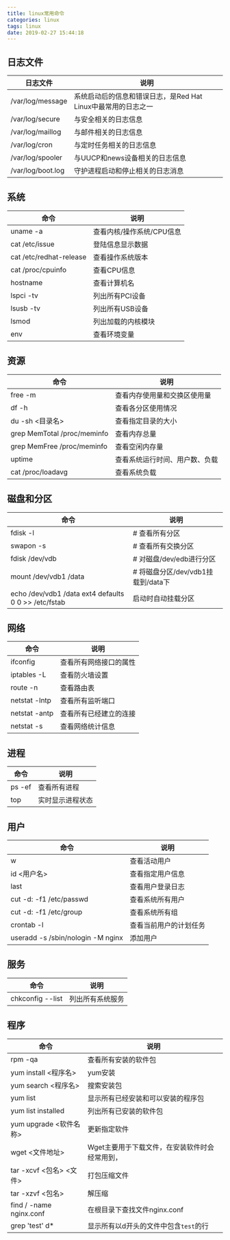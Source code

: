 ```yaml
---
title: linux常用命令
categories: linux
tags: linux
date: 2019-02-27 15:44:18
---
```


日志文件
-------

日志文件|说明
-------|----
/var/log/message  | 系统启动后的信息和错误日志，是Red Hat Linux中最常用的日志之一
/var/log/secure	  | 与安全相关的日志信息
/var/log/maillog  |	与邮件相关的日志信息
/var/log/cron     |	与定时任务相关的日志信息
/var/log/spooler  |	与UUCP和news设备相关的日志信息
/var/log/boot.log |	守护进程启动和停止相关的日志消息

系统
----
命令|说明
----|----
uname -a                    |	查看内核/操作系统/CPU信息
cat /etc/issue              |	登陆信息显示数据
cat /etc/redhat-release     |	查看操作系统版本
cat /proc/cpuinfo           |	查看CPU信息
hostname                    |	查看计算机名
lspci -tv                   |	列出所有PCI设备
lsusb -tv                   |	列出所有USB设备
lsmod                       |	列出加载的内核模块
env                         |	查看环境变量

资源
----
命令|说明
----|----
free -m                         |	查看内存使用量和交换区使用量
df -h                           |	查看各分区使用情况
du -sh <目录名>                  |  查看指定目录的大小
grep MemTotal /proc/meminfo     |	查看内存总量
grep MemFree /proc/meminfo      |	查看空闲内存量
uptime                          |	查看系统运行时间、用户数、负载
cat /proc/loadavg               |	查看系统负载

磁盘和分区
----
命令|说明
----|----
fdisk -l                |   # 查看所有分区	 
swapon -s               |   # 查看所有交换分区	 
fdisk /dev/vdb          |   # 对磁盘/dev/edb进行分区
mount /dev/vdb1 /data   |   # 将磁盘分区/dev/vdb1挂载到/data下
echo /dev/vdb1 /data ext4 defaults 0 0 >> /etc/fstab | 启动时自动挂载分区

网络
----
命令|说明
----|----
ifconfig	        |   查看所有网络接口的属性
iptables -L	        |   查看防火墙设置
route -n	        |   查看路由表
netstat -lntp	    |   查看所有监听端口
netstat -antp	    |   查看所有已经建立的连接
netstat -s	        |   查看网络统计信息

进程
----
命令|说明
----|----
ps -ef  |	查看所有进程
top	    |   实时显示进程状态

用户
----
命令|说明
----|----
w	                        |   查看活动用户
id <用户名>                 |   查看指定用户信息
last	                    |   查看用户登录日志
cut -d: -f1 /etc/passwd	    |   查看系统所有用户
cut -d: -f1 /etc/group	    |   查看系统所有组
crontab -l  	            |   查看当前用户的计划任务
useradd -s /sbin/nologin -M nginx   |   添加用户

服务
----
命令|说明
----|----
chkconfig --list |	列出所有系统服务

程序
----
命令|说明
----|----
rpm -qa	                |    查看所有安装的软件包
yum install <程序名>    |   yum安装
yum search <程序名>     |   搜索安装包
yum list               |   显示所有已经安装和可以安装的程序包
yum list installed      |   列出所有已安装的软件包
yum upgrade <软件名称>   |   更新指定软件
wget <文件地址>         |   Wget主要用于下载文件，在安装软件时会经常用到，
tar -xcvf <包名> <文件> |   打包压缩文件
tar -xzvf <包名>        |   解压缩
find / -name nginx.conf |   在根目录下查找文件nginx.conf
grep 'test' d*　　      |   显示所有以d开头的文件中包含`test`的行
